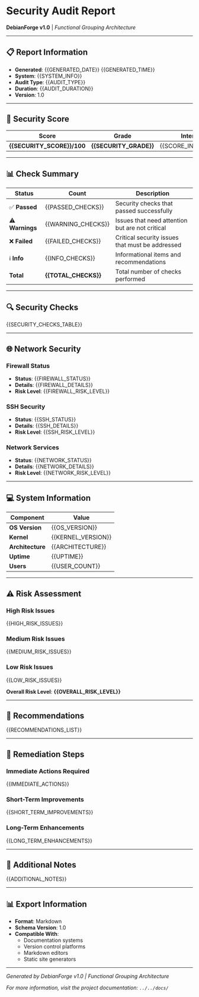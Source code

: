 # Security Audit Report

**DebianForge v1.0** | *Functional Grouping Architecture*

---

## 📋 Report Information

- **Generated**: {{GENERATED_DATE}} {{GENERATED_TIME}}
- **System**: {{SYSTEM_INFO}}
- **Audit Type**: {{AUDIT_TYPE}}
- **Duration**: {{AUDIT_DURATION}}
- **Version**: 1.0

---

## 🎯 Security Score

| Score | Grade | Interpretation |
|-------|-------|----------------|
| **{{SECURITY_SCORE}}/100** | **{{SECURITY_GRADE}}** | {{SCORE_INTERPRETATION}} |

---

## 📊 Check Summary

| Status | Count | Description |
|--------|-------|-------------|
| ✅ **Passed** | {{PASSED_CHECKS}} | Security checks that passed successfully |
| ⚠️ **Warnings** | {{WARNING_CHECKS}} | Issues that need attention but are not critical |
| ❌ **Failed** | {{FAILED_CHECKS}} | Critical security issues that must be addressed |
| ℹ️ **Info** | {{INFO_CHECKS}} | Informational items and recommendations |
| **Total** | **{{TOTAL_CHECKS}}** | Total number of checks performed |

---

## 🔍 Security Checks

{{SECURITY_CHECKS_TABLE}}

---

## 🌐 Network Security

### Firewall Status
- **Status**: {{FIREWALL_STATUS}}
- **Details**: {{FIREWALL_DETAILS}}
- **Risk Level**: {{FIREWALL_RISK_LEVEL}}

### SSH Security
- **Status**: {{SSH_STATUS}}
- **Details**: {{SSH_DETAILS}}
- **Risk Level**: {{SSH_RISK_LEVEL}}

### Network Services
- **Status**: {{NETWORK_STATUS}}
- **Details**: {{NETWORK_DETAILS}}
- **Risk Level**: {{NETWORK_RISK_LEVEL}}

---

## 💻 System Information

| Component | Value |
|-----------|-------|
| **OS Version** | {{OS_VERSION}} |
| **Kernel** | {{KERNEL_VERSION}} |
| **Architecture** | {{ARCHITECTURE}} |
| **Uptime** | {{UPTIME}} |
| **Users** | {{USER_COUNT}} |

---

## ⚠️ Risk Assessment

### High Risk Issues
{{HIGH_RISK_ISSUES}}

### Medium Risk Issues
{{MEDIUM_RISK_ISSUES}}

### Low Risk Issues
{{LOW_RISK_ISSUES}}

**Overall Risk Level**: **{{OVERALL_RISK_LEVEL}}**

---

## 🚀 Recommendations

{{RECOMMENDATIONS_LIST}}

---

## 🔧 Remediation Steps

### Immediate Actions Required
{{IMMEDIATE_ACTIONS}}

### Short-Term Improvements
{{SHORT_TERM_IMPROVEMENTS}}

### Long-Term Enhancements
{{LONG_TERM_ENHANCEMENTS}}

---

## 📝 Additional Notes

{{ADDITIONAL_NOTES}}

---

## 📊 Export Information

- **Format**: Markdown
- **Schema Version**: 1.0
- **Compatible With**: 
  - Documentation systems
  - Version control platforms
  - Markdown editors
  - Static site generators

---

*Generated by DebianForge v1.0 | Functional Grouping Architecture*

*For more information, visit the project documentation: `../../docs/`*
